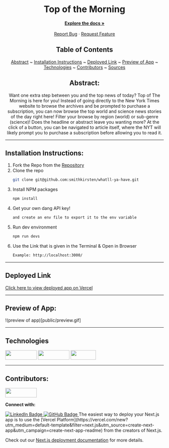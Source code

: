<div align="center">
  
# Top of the Morning
  

</div>

  <p align="center">
    <a href="https://github.com/smithkirsten/whatll-ya-have"><strong>Explore the docs »</strong></a>
    <br />
    <br />
    <a href="https://github.com/smithkirsten/whatll-ya-have/issues">Report Bug</a>
    ·
    <a href="https://github.com/smithkirsten/whatll-ya-have/issues">Request Feature</a>
  </p>

</div>

<div align="center">

## Table of Contents

[Abstract](#abstract) ~
[Installation Instructions](#installation-instructions) ~
[Deployed Link](#deployed-link) ~
[Preview of App](#preview-of-app) ~
[Technologies](#technologies) ~
[Contributors](#contributors) ~
[Sources](#sources)

</div>

<div align="center">

## Abstract:

[//]: <> (Briefly describe what you built and its features. What problem is the app solving? How does this application solve that problem?)

Want one extra step between you and the top news of today? Top of The Morning is here for you! Instead of going directly to the New York Times website to browse the archives and be prompted to purchase a subscription, you can now browse the top world and science news stories of the day right here! Filter your browse by region (world) or sub-genre (science)! Does the headline or abstract leave you wanting more? At the click of a button, you can be navigated to article itself, where the NYT will likely prompt you to purchase a subscription before allowing you to read it.
 
  
</div>

---

## Installation Instructions:

[//]: <> (What steps does a person have to take to get your app cloned down and running?)

1. Fork the Repo from the [Repository](https://github.com/smithkirsten/whatll-ya-have)
2. Clone the repo
   ```sh
   git clone git@github.com:smithkirsten/whatll-ya-have.git
   ```
3. Install NPM packages
   ```sh
   npm install
   ```
3. Get your own dang API key!
   ```sh
   and create an env file to export it to the env variable
   ```
5. Run dev environment
   ```sh
   npm run devs
   ```
6. Use the Link that is given in the Terminal & Open in Browser
   ```sh
   Example: http://localhost:3000/
   ```

---
  
## Deployed Link

[Click here to view deployed app on Vercel](nyt-reader-ivory.vercel.app)

---

## Preview of App:

!(preview of app)[public/preview.gif]


  

---

## Technologies

<div>
  <img src="https://img.shields.io/badge/-react-333333?logo=react&style=for-the-badge" width="100" height="30"/>
  <img src="https://img.shields.io/badge/-CSS3-315780?logo=css3&style=for-the-badge" width="100" height="30"/>
  <img src="https://img.shields.io/badge/-npm-c12127?logo=npm&logoColor=white&style=for-the-badge" width="80"  height="30"/>
</div>

---

## Contributors:

[//]: <> (Who worked on this application? Link to their GitHubs.)

<div>
  <img src="https://img.shields.io/badge/-Kirsten%20Smith-B2AC88" height="30" width="100">
  <p><strong>Connect with:</strong></p>
  <a href="https://www.linkedin.com/in/kirsten-stamm-smith/"> 
    <img src="https://img.shields.io/badge/LinkedIn-blue?style=for-the-badge&logo=linkedin&logoColor=white" alt="LinkedIn Badge"/>
  </a>
  <a href="https://github.com/smithkirsten">
    <img src="https://img.shields.io/badge/-github-black?style=for-the-badge&logo=github&logoColor=white" alt="GitHub Badge">
  </a>
The easiest way to deploy your Next.js app is to use the [Vercel Platform](https://vercel.com/new?utm_medium=default-template&filter=next.js&utm_source=create-next-app&utm_campaign=create-next-app-readme) from the creators of Next.js.

Check out our [Next.js deployment documentation](https://nextjs.org/docs/deployment) for more details.
